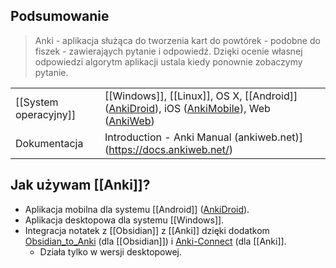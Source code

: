 ## Podsumowanie
> Anki - aplikacja służąca do tworzenia kart do powtórek - podobne do fiszek - zawierająych pytanie i odpowiedź. Dzięki ocenie własnej odpowiedzi algorytm aplikacji ustala kiedy ponownie zobaczymy pytanie.

|        |                                                        |
| ------- | ------------------------------------------------------- |
| [[System operacyjny]] | [[Windows]], [[Linux]], OS X, [[Android]] ([AnkiDroid](https://play.google.com/store/apps/details?id=com.ichi2.anki)), iOS ([AnkiMobile](https://itunes.apple.com/us/app/ankimobile-flashcards/id373493387)), Web ([AnkiWeb](https://ankiweb.net/)) |
| Dokumentacja | Introduction - Anki Manual (ankiweb.net)](https://docs.ankiweb.net/)                                                     |

## Jak używam [[Anki]]?
- Aplikacja mobilna dla systemu [[Android]] ([AnkiDroid](https://play.google.com/store/apps/details?id=com.ichi2.anki)).
- Aplikacja desktopowa dla systemu [[Windows]].
- Integracja notatek z [[Obsidian]] z [[Anki]] dzięki dodatkom [Obsidian_to_Anki](https://github.com/Pseudonium/Obsidian_to_Anki) (dla [[Obsidian]]) i [Anki-Connect](https://foosoft.net/projects/anki-connect/) (dla [[Anki]].
	- Działa tylko w wersji desktopowej.